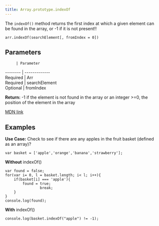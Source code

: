 ```yaml
---
title: Array.prototype.indexOf
---
```

The `indexOf()` method returns the first index at which a given element can be found in the array, or -1 if it is not present!!

    arr.indexOf(searchElement[, fromIndex = 0])

## Parameters

         | Parameter

-------- | -------------  
Required | Arr  
Required | searchElement  
Optional | fromIndex

**Return:** -1 if the element is not found in the array or an integer >=0, the position of the element in the array

[MDN link](https://developer.mozilla.org/en/docs/Web/JavaScript/Reference/Global_Objects/Array/indexOf)

## Examples

**Use Case:** Check to see if there are any apples in the fruit basket (defined as an array)?

    var basket = ['apple','orange','banana','strawberry'];

**Without** indexOf()

    var found = false;
    for(var i= 0, l = basket.length; i< l; i++){
        if(basket[i] === 'apple'){
            found = true;
                    break;
        }
    }
    console.log(found);

**With** indexOf()

    console.log(basket.indexOf("apple") != -1);